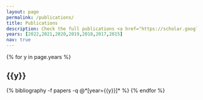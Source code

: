 ```yaml
---
layout: page
permalink: /publications/
title: Publications
description: Check the full publications <a href="https://scholar.google.com.hk/citations?user=7QxkToIAAAAJ&hl=en"><b>here</b></a>
years: [2022,2021,2020,2019,2018,2017,2015]
nav: true
---
```


<div class="publications">

{% for y in page.years %}
  <h2 class="year">{{y}}</h2>
  {% bibliography -f papers -q @*[year={{y}}]* %}
{% endfor %}

</div>
